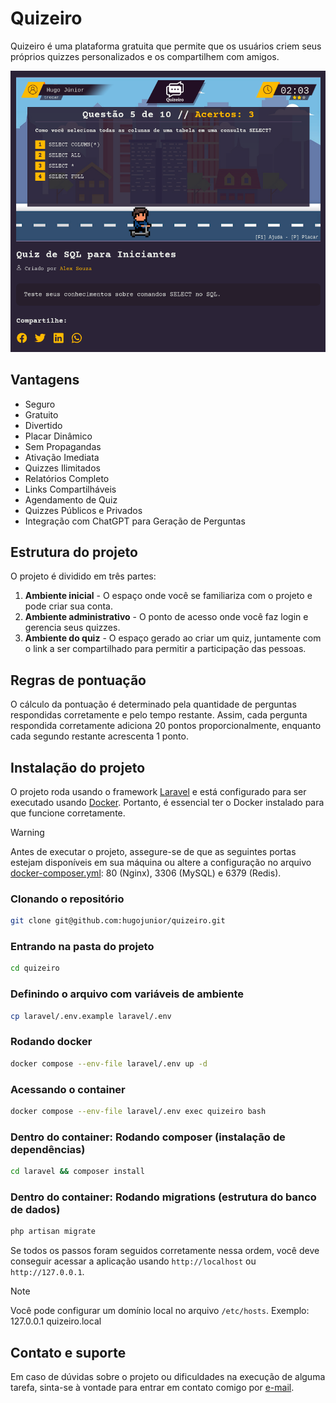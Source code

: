 # Quizeiro
Quizeiro é uma plataforma gratuita que permite que os usuários criem seus próprios quizzes personalizados e os compartilhem com amigos.

![Tela do Quiz de SQL](screen.png)

## Vantagens
- Seguro
- Gratuito
- Divertido
- Placar Dinâmico
- Sem Propagandas
- Ativação Imediata
- Quizzes Ilimitados
- Relatórios Completo
- Links Compartilháveis
- Agendamento de Quiz
- Quizzes Públicos e Privados
- Integração com ChatGPT para Geração de Perguntas

## Estrutura do projeto
O projeto é dividido em três partes:
1. **Ambiente inicial** - O espaço onde você se familiariza com o projeto e pode criar sua conta.
2. **Ambiente administrativo** - O ponto de acesso onde você faz login e gerencia seus quizzes.
3. **Ambiente do quiz** - O espaço gerado ao criar um quiz, juntamente com o link a ser compartilhado para permitir a participação das pessoas.

## Regras de pontuação
O cálculo da pontuação é determinado pela quantidade de perguntas respondidas corretamente e pelo tempo restante. Assim, cada pergunta respondida corretamente adiciona 20 pontos proporcionalmente, enquanto cada segundo restante acrescenta 1 ponto.

## Instalação do projeto
O projeto roda usando o framework [Laravel](https://laravel.com/) e está configurado para ser executado usando [Docker](https://docs.docker.com/get-docker/). Portanto, é essencial ter o Docker instalado para que funcione corretamente.

> [!WARNING]
> Antes de executar o projeto, assegure-se de que as seguintes portas estejam disponíveis em sua máquina ou altere a configuração no arquivo [docker-composer.yml](docker-compose.yml): 80 (Nginx), 3306 (MySQL) e 6379 (Redis).

### Clonando o repositório
```bash
git clone git@github.com:hugojunior/quizeiro.git
```
### Entrando na pasta do projeto
```bash
cd quizeiro
```
### Definindo o arquivo com variáveis de ambiente
```bash
cp laravel/.env.example laravel/.env
```
### Rodando docker
```bash
docker compose --env-file laravel/.env up -d
```
### Acessando o container
```bash
docker compose --env-file laravel/.env exec quizeiro bash
```
### Dentro do container: Rodando composer (instalação de dependências)
```bash
cd laravel && composer install
```
### Dentro do container: Rodando migrations (estrutura do banco de dados)
```bash
php artisan migrate
```
Se todos os passos foram seguidos corretamente nessa ordem, você deve conseguir acessar a aplicação usando `http://localhost` ou `http://127.0.0.1`.

> [!NOTE]
> Você pode configurar um domínio local no arquivo `/etc/hosts`. Exemplo: 127.0.0.1 quizeiro.local

## Contato e suporte
Em caso de dúvidas sobre o projeto ou dificuldades na execução de alguma tarefa, sinta-se à vontade para entrar em contato comigo por [e-mail](mailto:contato@hugojunior.com).
